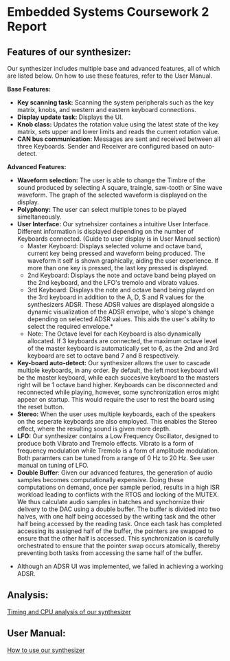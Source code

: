# Embedded Systems Coursework 2 Report

## Features of our synthesizer:

Our synthesizer includes multiple base and advanced features, all of which are listed below. On how to use these features, refer to the User Manual. 

**Base Features:**
- **Key scanning task:** Scanning the system peripherals such as the key matrix, knobs, and western and eastern keyboard connections. 
- **Display update task:** Displays the UI.
- **Knob class:** Updates the rotation value using the latest state of the key matrix, sets upper and lower limits and reads the current rotation value. 
- **CAN bus communication:** Messages are sent and received between all three Keyboards. Sender and Receiver are configured based on auto-detect. 


**Advanced Features:**

- **Waveform selection:** The user is able to change the Timbre of the sound produced by selecting A square, traingle, saw-tooth or Sine wave waveform. The graph of the selected waveform is displayed on the display. 
- **Polyphony:** The user can select multiple tones to be played simeltaneously. 
- **User Interface:** Our sytnehsizer containes a intuitive User Interface. Different information is displayed depending on the number of Keyboards connected. (Guide to user display is in User Manuel section)
    - Master Keyboard: Displays selected volume and octave band, current key being pressed and waveform being produced. The waveform it self is shown graphically, aiding the user experience. If more than one key is pressed, the last key pressed is displayed. 
    - 2nd Keyboard: Displays the note and octave band being played on the 2nd keyboard, and the LFO's tremolo and vibrato values. 
    - 3rd Keyboard: Displays  the note and octave band being played on the 3rd keyboard in addition to the A, D, S and R values for the synthesizers ADSR. These ADSR values are displayed alongside a dynamic visualization of the ADSR envolpe, who's slope's change depending on selected ADSR values. This aids the user's ability to select the required envelope.* 
    - Note: The Octave level for each Keyboard is also dynamically allocated. If 3 keyboards are connected, the maximum octave level of the master keyboard is automatically set to 6, as the 2nd and 3rd keyboard are set to octave band 7 and 8 respectively. 
- **Key-board auto-detect:** Our synthesizer allows the user to cascade multiple keyboards, in any order. By default, the left most keyboard will be the master keyboard, while each succesive keyboard to the masters right will be 1 octave band higher. Keyboards can be disconnected and reconnected while playing, however, some synchronization erros might appear on startup. This would require the user to rest the board using the reset button. 
- **Stereo:** When the user uses multiple keyboards, each of the speakers on the seperate keyboards are also employed. This enables the Stereo effect, where the resulting sound is given more depth. 
- **LFO:** Our synthesizer contains a Low Frequency Oscillator, designed to produce both Vibrato and Tremolo effects. Vibrato is a form of frequency modulation while Tremolo is a form of amplitude modulation. Both paramters can be tuned from a range of 0 Hz to 20 Hz. See user manual on tuning of LFO. 
- **Double Buffer**: Given our advanced features, the generation of  audio samples becomes computationally expensive. Doing these computations on demand, once per sample period, results in a high ISR workload leading to conflicts with the RTOS and locking of the MUTEX. We thus calculate audio samples in batches and synchornize their delivery to the DAC using a double buffer. The buffer is divided into two halves, with one half being accessed by the writing task and the other half being accessed by the reading task. Once each task has completed accessing its assigned half of the buffer, the pointers are swapped to ensure that the other half is accessed. This synchronization is carefully orchestrated to ensure that the pointer swap occurs atomically, thereby preventing both tasks from accessing the same half of the buffer. 

* Although an ADSR UI was implemented, we failed in achieving a working ADSR.  

## Analysis:
[Timing and CPU analysis of our synthesizer](doc/CPUanalysisandtiming.md)


## User Manual:
[How to use our synthesizer](doc/howtouse.md)




  
